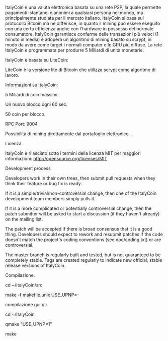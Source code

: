 ItalyCoin è una valuta elettronica basata su una rete P2P, la quale permette pagamenti istantanei e anonimi a qualsiasi persona nel mondo, ma principalmente studiata per il mercato italiano. ItalyCoin si basa sul protocollo Bitcoin ma ne differisce, in quanto il mining può essere eseguito con una certa efficienza anche con l'hardware in possesso del normale consumatore. ItalyCoin garantisce conferme delle transazioni più veloci (1 minuto in media) e adopera un algoritmo di mining basato su scrypt, in modo da avere come target i normali computer e le GPU più diffuse. La rete ItalyCoin è programmata per produrre 5 Miliardi di unità monetarie.

ItalyCoin è basata su LiteCoin:

LiteCoin è la versione lite di Bitcoin che utilizza scrypt come algoritmo di lavoro.

Informazioni su ItalyCoin:

5 Miliardi di coin massimi.

Un nuovo blocco ogni 60 sec.

50 coin per blocco.

RPC Port: 9004

Possibilità di mining direttamente dal portafoglio elettronico.

Licenza

ItalyCoin è rilasciato sotto i termini della licenza MIT per maggiori informazioni: http://opensource.org/licenses/MIT

Development process

Developers work in their own trees, then submit pull requests when they think their feature or bug fix is ready.

If it is a simple/trivial/non-controversial change, then one of the ItalyCoin development team members simply pulls it.

If it is a more complicated or potentially controversial change, then the patch submitter will be asked to start a discussion (if they haven't already) on the mailing list.

The patch will be accepted if there is broad consensus that it is a good thing. Developers should expect to rework and resubmit patches if the code doesn't match the project's coding conventions (see doc/coding.txt) or are controversial.

The master branch is regularly built and tested, but is not guaranteed to be completely stable. Tags are created regularly to indicate new official, stable release versions of ItalyCoin.

Compilazione.

cd ~/ItalyCoin/src

make -f makefile.unix USE_UPNP=-

compilazione gui qt:

cd ~/ItalyCoin

qmake "USE_UPNP=1"

make


